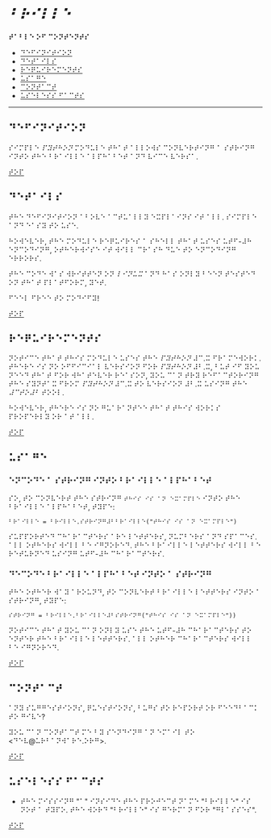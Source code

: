 # *⠃⠗⠊⠇⠇⠑*

**⠞⠁⠃⠇⠑ ⠕⠋ ⠉⠕⠝⠞⠑⠝⠞⠎**
*   [⠙⠑⠋⠊⠝⠊⠞⠊⠕⠝](#⠙⠑⠋⠊⠝⠊⠞⠊⠕⠝)
*   [⠙⠑⠞⠁⠊⠇⠎](#⠙⠑⠞⠁⠊⠇⠎)
*   [⠗⠑⠟⠥⠊⠗⠑⠍⠑⠝⠞⠎](#⠗⠑⠟⠥⠊⠗⠑⠍⠑⠝⠞⠎)
*   [⠥⠎⠁⠛⠑](#⠥⠎⠁⠛⠑)
*   [⠉⠕⠝⠞⠁⠉⠞](#⠉⠕⠝⠞⠁⠉⠞)
*   [⠥⠎⠑⠇⠑⠎⠎ ⠋⠁⠉⠞⠎](#⠥⠎⠑⠇⠑⠎⠎-⠋⠁⠉⠞⠎)

----

## ⠙⠑⠋⠊⠝⠊⠞⠊⠕⠝

⠎⠊⠍⠏⠇⠑ *⠏⠽⠞⠓⠕⠝* ⠍⠕⠙⠥⠇⠑ ⠞⠓⠁⠞ ⠁⠇⠇⠕⠺⠎ ⠉⠕⠝⠧⠑⠗⠞⠊⠝⠛ ⠁ ⠎⠞⠗⠊⠝⠛ ⠊⠝⠞⠕ ⠞⠓⠑ ⠃⠗⠁⠊⠇⠇⠑ ⠁⠇⠏⠓⠁⠃⠑⠞ ⠁⠝⠙ ⠧⠊⠉⠑ ⠧⠑⠗⠎⠁.

[⠞⠕⠏](#⠃⠗⠊⠇⠇⠑)

## ⠙⠑⠞⠁⠊⠇⠎

⠞⠓⠑ ⠙⠑⠋⠊⠝⠊⠞⠊⠕⠝ ⠁⠃⠕⠧⠑ ⠁⠉⠞⠥⠁⠇⠇⠽ ⠑⠭⠏⠇⠁⠊⠝⠎ ⠊⠞ ⠁⠇⠇. ⠎⠊⠍⠏⠇⠑ ⠁⠝⠙ ⠑⠁⠎⠽ ⠞⠕ ⠥⠎⠑.

⠓⠕⠺⠑⠧⠑⠗, ⠞⠓⠑ ⠍⠕⠙⠥⠇⠑ ⠗⠑⠟⠥⠊⠗⠑⠎ ⠁ ⠎⠓⠑⠇⠇ ⠞⠓⠁⠞ ⠥⠎⠑⠎ ⠥⠞⠋-⠼⠓ ⠑⠝⠉⠕⠙⠊⠝⠛, ⠕⠞⠓⠑⠗⠺⠊⠎⠑ ⠊⠞ ⠺⠊⠇⠇ ⠉⠗⠁⠎⠓ ⠙⠥⠑ ⠞⠕ ⠑⠝⠉⠕⠙⠊⠝⠛ ⠑⠗⠗⠕⠗⠎.

⠞⠓⠑ ⠉⠕⠙⠑ ⠺⠁⠎ ⠺⠗⠊⠞⠞⠑⠝ ⠕⠝ *⠇⠊⠝⠥⠭* ⠁⠝⠙ ⠓⠁⠎ ⠕⠝⠇⠽ ⠃⠑⠑⠝ ⠞⠑⠎⠞⠑⠙ ⠕⠝ ⠞⠓⠁⠞ ⠏⠇⠁⠞⠋⠕⠗⠍, ⠽⠑⠞.

⠋⠑⠑⠇ ⠋⠗⠑⠑ ⠞⠕ ⠍⠕⠙⠊⠋⠽!

[⠞⠕⠏](#⠃⠗⠊⠇⠇⠑)

## ⠗⠑⠟⠥⠊⠗⠑⠍⠑⠝⠞⠎

⠝⠕⠞⠊⠉⠑ ⠞⠓⠁⠞ ⠞⠓⠊⠎ ⠍⠕⠙⠥⠇⠑ ⠥⠎⠑⠎ ⠞⠓⠑ *⠏⠽⠞⠓⠕⠝* ⠼⠉.⠭ ⠋⠗⠁⠍⠑⠺⠕⠗⠅. ⠞⠓⠑⠗⠑ ⠊⠎ ⠝⠕ ⠕⠋⠋⠊⠉⠊⠁⠇ ⠧⠑⠗⠎⠊⠕⠝ ⠋⠕⠗ *⠏⠽⠞⠓⠕⠝* ⠼⠃.⠭, ⠃⠥⠞ ⠊⠋ ⠽⠕⠥ ⠝⠑⠑⠙ ⠞⠓⠁⠞ ⠋⠕⠗ ⠺⠓⠁⠞⠑⠧⠑⠗ ⠗⠑⠁⠎⠕⠝, ⠽⠕⠥ ⠉⠁⠝ ⠞⠗⠽ ⠗⠑⠋⠁⠉⠞⠕⠗⠊⠝⠛ ⠞⠓⠑ ⠎⠽⠝⠞⠁⠭ ⠋⠗⠕⠍ *⠏⠽⠞⠓⠕⠝* ⠼⠉.⠭ ⠞⠕ ⠧⠑⠗⠎⠊⠕⠝ ⠼⠃.⠭ ⠥⠎⠊⠝⠛ ⠞⠓⠑ *⠼⠉⠞⠕⠼⠃* ⠞⠕⠕⠇.

⠓⠕⠺⠑⠧⠑⠗, ⠞⠓⠑⠗⠑ ⠊⠎ ⠝⠕ ⠛⠥⠁⠗⠁⠝⠞⠑⠑ ⠞⠓⠁⠞ ⠞⠓⠊⠎ ⠺⠕⠗⠅⠎ ⠏⠗⠕⠏⠑⠗⠇⠽ ⠕⠗ ⠁⠞ ⠁⠇⠇.

[⠞⠕⠏](#⠃⠗⠊⠇⠇⠑)

## ⠥⠎⠁⠛⠑

### ⠑⠝⠉⠕⠙⠑ ⠁ ⠎⠞⠗⠊⠝⠛ ⠊⠝⠞⠕ ⠃⠗⠁⠊⠇⠇⠑ ⠁⠇⠏⠓⠁⠃⠑⠞

⠎⠕, ⠞⠕ ⠉⠕⠝⠧⠑⠗⠞ ⠞⠓⠑ ⠎⠞⠗⠊⠝⠛ `⠞⠓⠊⠎ ⠊⠎ ⠁⠝ ⠑⠭⠁⠍⠏⠇⠑` ⠊⠝⠞⠕ ⠞⠓⠑ ⠃⠗⠁⠊⠇⠇⠑ ⠁⠇⠏⠓⠁⠃⠑⠞, ⠞⠽⠏⠑:

```⠏⠽⠞⠓⠕⠝
⠃⠗⠁⠊⠇⠇⠑ = ⠃⠗⠊⠇⠇⠑.⠎⠞⠗⠊⠝⠛⠼⠃⠃⠗⠁⠊⠇⠇⠑("⠞⠓⠊⠎ ⠊⠎ ⠁⠝ ⠑⠭⠁⠍⠏⠇⠑")
```
⠎⠥⠏⠏⠕⠗⠞⠑⠙ ⠉⠓⠁⠗⠁⠉⠞⠑⠗⠎ ⠁⠗⠑ ⠇⠑⠞⠞⠑⠗⠎, ⠝⠥⠍⠃⠑⠗⠎ ⠁⠝⠙ ⠎⠏⠁⠉⠑⠎. ⠁⠇⠇ ⠕⠞⠓⠑⠗⠎ ⠺⠊⠇⠇ ⠃⠑ ⠊⠛⠝⠕⠗⠑⠙. ⠞⠓⠑ ⠃⠗⠁⠊⠇⠇⠑ ⠇⠑⠞⠞⠑⠗⠎ ⠺⠊⠇⠇ ⠃⠑ ⠗⠑⠞⠥⠗⠝⠑⠙ ⠥⠎⠊⠝⠛ ⠥⠞⠋-⠼⠓ ⠉⠓⠁⠗⠁⠉⠞⠑⠗⠎.

### ⠙⠑⠉⠕⠙⠑ ⠃⠗⠁⠊⠇⠇⠑ ⠁⠇⠏⠓⠁⠃⠑⠞ ⠊⠝⠞⠕ ⠁ ⠎⠞⠗⠊⠝⠛

⠞⠓⠑ ⠕⠞⠓⠑⠗ ⠺⠁⠽ ⠁⠗⠕⠥⠝⠙, ⠞⠕ ⠉⠕⠝⠧⠑⠗⠞ ⠃⠗⠁⠊⠇⠇⠑ ⠇⠑⠞⠞⠑⠗⠎ ⠊⠝⠞⠕ ⠁ ⠎⠞⠗⠊⠝⠛, ⠞⠽⠏⠑:

```⠏⠽⠞⠓⠕⠝
⠎⠞⠗⠊⠝⠛ = ⠃⠗⠊⠇⠇⠑.⠃⠗⠁⠊⠇⠇⠑⠼⠃⠎⠞⠗⠊⠝⠛("⠞⠓⠊⠎ ⠊⠎ ⠁⠝ ⠑⠭⠁⠍⠏⠇⠑"))
```
⠝⠕⠞⠊⠉⠑ ⠞⠓⠁⠞ ⠽⠕⠥ ⠉⠁⠝ ⠕⠝⠇⠽ ⠥⠎⠑ ⠞⠓⠑ ⠥⠞⠋-⠼⠓ ⠉⠓⠁⠗⠁⠉⠞⠑⠗⠎ ⠞⠕ ⠑⠝⠞⠑⠗ ⠞⠓⠑ ⠃⠗⠁⠊⠇⠇⠑ ⠇⠑⠞⠞⠑⠗⠎. ⠁⠇⠇ ⠕⠞⠓⠑⠗ ⠉⠓⠁⠗⠁⠉⠞⠑⠗⠎ ⠺⠊⠇⠇ ⠃⠑ ⠊⠛⠝⠕⠗⠑⠙.

[⠞⠕⠏](#⠃⠗⠊⠇⠇⠑)

## ⠉⠕⠝⠞⠁⠉⠞

⠁⠝⠽ ⠎⠥⠛⠛⠑⠎⠞⠊⠕⠝⠎, ⠟⠥⠑⠎⠞⠊⠕⠝⠎, ⠃⠥⠛⠎ ⠞⠕ ⠗⠑⠏⠕⠗⠞ ⠕⠗ ⠋⠑⠑⠙⠃⠁⠉⠅ ⠞⠕ ⠛⠊⠧⠑?

⠽⠕⠥ ⠉⠁⠝ ⠉⠕⠝⠞⠁⠉⠞ ⠍⠑ ⠃⠽ ⠎⠑⠝⠙⠊⠝⠛ ⠁⠝ ⠑⠍⠁⠊⠇ ⠞⠕ <⠙⠑⠧@⠥⠗⠃⠁⠝⠺⠁⠗⠑.⠕⠗⠛>.

[⠞⠕⠏](#⠃⠗⠊⠇⠇⠑)

## ⠥⠎⠑⠇⠑⠎⠎ ⠋⠁⠉⠞⠎

*   ⠞⠓⠑ ⠍⠊⠎⠎⠊⠝⠛ "⠁" ⠊⠝⠎⠊⠙⠑ ⠞⠓⠑ ⠏⠗⠕⠚⠑⠉⠞ ⠝⠁⠍⠑ "⠃⠗⠊⠇⠇⠑" ⠊⠎ ⠝⠕⠞ ⠁ ⠞⠽⠏⠕. ⠞⠓⠑ ⠺⠕⠗⠙ "⠃⠗⠊⠇⠇⠑" ⠊⠎ ⠛⠑⠗⠍⠁⠝ ⠋⠕⠗ "⠛⠇⠁⠎⠎⠑⠎".

[⠞⠕⠏](#⠃⠗⠊⠇⠇⠑)
